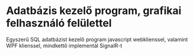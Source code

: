 # Adatbázis kezelő program, grafikai felhasználó felülettel

Egyszerű SQL adatbázist kezelő program javascript webklienssel, valamint WPF klienssel, mindkettő implementál SignalR-t
